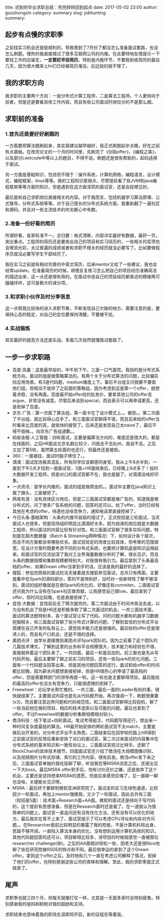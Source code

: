 title: 迟到的毕业求职总结：兜兜转转回到起点
date: 2017-05-02 23:00
author: guozhongxin
category: summary
slug: jobhunting   
summary: 

## 起步有点慢的求职季

之前找实习机会还是挺顺利的，导致我到了7月份了都没怎么准备面试套路，也没怎么刷题。慢热的我直接错过了很多互联网公司的内推。在此要特地友情提示一下要找工作的应届生，**一定要赶早投简历**，特别是内推环节，不要拖到收简历的最后几天，因为很大概率上hr们已经被简历淹没，后边投的就不理了。

## 我的求职方向

我求职的主要两个方向：一是分布式计算工程师，二是算法工程师。个人更倾向于前者，但是还是要看具体工作内容。而且有些公司面试时岗位分的不是那么细。

## 求职前的准备

### 1.首先还是要好好刷题的

一方面要把算法题刷起来，其实我建议越早越好，我正式刷题起步太晚，好在之前有点基础。在改完论文的一个月的时间里，先刷完了《剑指offer》，《编程之美》，以及部分Leetcode中等以上的题目，不得不说，刷题还是很有帮助的，起码适用于面试。

另一方面是基础知识，包括但不限于：操作系统，计算机网络，编程语言，设计模式，编程框架，linux等等。我的工程知识是弱点，尽管提前看了些JVM和java编程框架等等方面的知识，但是遇到在这方面深究的面试官，还是会捉襟见肘。

最后是和自己求职岗位直接相关的内容。对于我而言，包括机器学习算法原理、公式推导，分布式系统等等。对于自己擅长的分布式系统方面，我重新翻了一遍社区和源码，并且对一些主流技术的优劣都心中有数。

### 2.准备一份好看的简历

所谓好看，各家标准不一。总归要：格式清晰，内容详实最好有数据，最好一页，突出重点。工程师的简历还是要突出自己的项目和实习经历的，一些相关的奖项也会增添光彩，太过普遍的成绩或者和求职不相关的经历就没必要写了。比如要做程序员就没必要写学生干部经历了。

我在实习之前就有相对完善的中英文简历，后来mentor又给了一些建议，我也会经常update。在准备简历的时候，顺便反复练习怎么把自己的项目经历准确简洁的描述出来，这一点还是很有用的。在面试中连自己的项目经历都表述的模棱两可磕磕绊绊，这可是极大的减分项。

### 3.和求职小伙伴及时分享信息

这一点帮我比较快的进入求职节奏，不断发现自己欠缺的地方。需要注意的是，要保持心态的稳定，对自己的定位要保持清醒，不要被干扰。

### 4.实战锻炼

其实最好的提高方法还是实战，多面几次自然就懂面试套路了。

## 一步一步求职路

* 百度·凤巢：这是最早投的，中午到下午，三面一口气面完。我投的是分布式系统方向，面试的组是做策略算法的。有两个关于分布式算法的问题，比较偏实际应用场景。有3道代码题，medium难度上下。事后平台组又问我要不要面他们组，但相当于放弃了之前面的策略组，因为考虑到这是第一个offer，就想着求稳，没有再面。百度最开始offer给的批发价，要拿其他公司的offer去argue，非常没有诚意。尽管后来谈到special，而且表示可以再申请更高，还是拒掉了百度。
* 京东·广告：第一次面了算法组，第一面卡在了设计模式上。。被拒。。第二次面了平台组，就比较得心应手了。和三面面试官聊得不错，而且后来给的offer当时看来比百度的高，就愉快的接受了。后来还是发现自己太naive了，最后不得不毁掉。。向京东广告组道歉。。
* 蚂蚁金服·人工智能：四轮面试，主要是偏算法方向的，难度还是很大的，都是在线面的，之后HR面说北京名额比较少，问我去不去杭州，我说不去。之后又加了第5轮，虽然第五轮面的也还行，但最终还是被拒。
* 360：一面被挂，面试时脑子锈住了。。
* 滴滴：面试现场极其混乱，所有同学应该都感同身受。我从上午8点半到，一直到下午2点才找到一面面试官，3面+HR面结束后，已经晚上8点多了！投的大数据开发工程师，但是对口的面试官都不在，我也是服了，对滴滴没啥好印象。
* 一点资讯：是学长内推的，面试的组是做爬虫的。。面试中主要在java知识上栽了跟头，三面被拒了。
* 网易有道：没有具体区分岗位，但是二三面面试官都是做广告的，知道我是做分布式的，问了很多广告系统的问题，回答的还可以。给了offer，当时已经有其他在考虑的offer，待遇也没啥竞争力，通知电话里直接拒掉了。
* 今日头条·基础架构：头条的内推华丽丽的错过了。正式校招是三轮面试，当天面试人也很多，但是现场组织明显比滴滴好太多。因为投递的岗位就是大数据工程师，所以面试的内容比较有针对性。和三面面试官聊了很多实际问题，特别是在超大数据量（Batch & Streaming两种情况）下，如何设计各个层次，而且不同方案都会有哪些优劣。面试官给定的场景比较具体，但考察的范围很宽，在设计方案时既要考虑不同的分布式系统，也要把计算机底层知识运用起来。和面试官的交流加深了我对工业界海量数据分析的了解，很长见识，而且头条的数据规模和集群规模都特别大，对我很有吸引力。最后拿到了头条最高档的offer，如果Dream offer没拿到手的话，应该是我的最好的选择了。
* 搜狐：参加完网易的面试的当天接着就去搜狐参见面试，总共只有两面，主要是集中在Spark的源码部分，答的不是特别好，当时对一些新特性了解不够深刻。面试的组好像就是在做Spark的优化的，好像还有commiter。二面面试官还问我为什么没有在Spark社区做贡献，让我感觉自己很low。最后拿到了offer，但时间比较晚，也是直接拒掉了。
* 宜信·大数据：宜信前后去了两次面完的，第二次面试由于时间冲突没去成，以为没有机会了但是HR还是积极争取了第二次面试的机会。一共三面技术面，面试的算法题特别多，各个面试官让写了代码。问的问题大都和机器学习数据挖掘相关，和三面面试官聊了些分布式计算的问题，了解到宜信的分布式平台搭建在自己开发的私有云上，感觉技术能力还是很强的。最后给的offer还是很诱人的，而且有户口机会，还是不错的选择。
* 美团点评：由学长直接推到美团点评Spark团队的。因为之前看了这个团队的几篇技术博文，了解到这里的业务和平台规模很大，技术能力和经验也不错，直接就奔着这个团队来了。一共四面，最后一轮是后加的。前三面也是先从写代码开始，最后主要聊了聊之前实习的项目，还有一些Spark的优化问题。三面有一个代码题没回答出来，但是其他问题回答的还行。面试和给offer的时间都比较晚，因为薪水问题想直接拒掉，但是HR很热心的申请了最高档的offer，但是需要跨部门的领导再面一轮。这一轮也是主要聊得项目。最后能给的最高的offer也没太有竞争力，只能很遗憾的拒掉了。
* Freewheel：论坛学长帮忙推的，一共三面，最后一面的Leader有别的事，很快就结束了。主要面试内容也是先从代码题开始，再次强调一下，刷题很重要(x3)，而且要注意边界问题和代码规范性。和二面面试官聊得比较投机，聊了一些当前他在做的项目、相应的技术选型以及可能的问题。最后也拿到了offer。不过Freewheel的数据分析集群规模相对较小。
* 商汤科技：线下笔试+四轮面试。笔试考得挺泛，代码题写得还行，想出来一种时间复杂度最低的算法。HR最开始安排的两轮面试官不太match，主要是做后台开发的，对分布式平台不太熟悉。二面结束后在回学校的路上HR得到之前面试官的反馈后重新安排了对口的面试官。第二次过来面试的内容集中在分布式系统的基本知识和一致性协议上，三面面试官挖过比特币，还聊了BlockChain的具体技术细节。四面面试官还介绍了商汤在大规模图像识别，以及视频图片分布式存储、索引的工作内容，很有启发。商汤offer发下来之后，三面面试官单独约我吃饭聊了聊，听说我在等MSRA消息之后，还提出见一下大boss。最后MSRA offer到手后，怕有讨价还价之嫌，还是放弃了这个机会，主要还是坚持想来MSRA的遗愿，但是后来感觉后悔了，见一面聊一聊也没啥，关键能长见识呀。
* MSRA：最后终于要聊到微软亚洲研究院了。面试走的实习生绿色通道，比校招少一轮面试，再加上mentor强推我，又少了一轮面试，因此总共有三面（校招是5面）：技术面+Research面+AA面。微软的面试还是倾向于写代码的，这个提前有思想准备，但是在Research面时还是栽了。在一道我认为很简单的问题上，面试官一直追问还有没有优化方法、还有没有可以优化的地方。最后我实在答不上来了，面试官提示了可以考虑CPU寻址和内存对齐问题。。在Researcher面前比较明显的暴露了我的短板，不是计算机科班出身，思路不够开阔，一直陷入算法本身的优化，没有想到运用计算机系统的知识。其他代码题回答的还可以，项目聊得比较多，讲项目的时候我感觉一直被那位researcher challenge(😅)。之后的AA面相对轻松一些，田老大还是很Nice地聊了些在研究院做RSDE的特点和不同。最后很幸运的拿到了这个Dream offer。拿到这个offer之后，及时地和几个一直在考虑公司解释了情况，拒掉了他们的offer，也特别感谢这些公司的青睐和理解。至此，我的求职季就正式结束了。

## 尾声

求职季也就三四个月，但每天就像打仗一样，尤其是一天面多家时会特别疲惫。特别感谢我的爸妈和盼盼对我的鼓励和支持。

求职结束也意味着我的职场生涯即将开启，新的征程在等着我。
